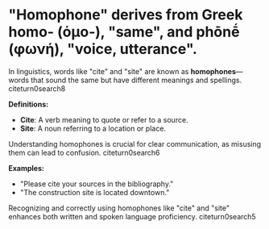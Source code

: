 # "Homophone" derives from Greek homo- (ὁμο‑), "same", and phōnḗ (φωνή), "voice, utterance".

In linguistics, words like "cite" and "site" are known as **homophones**—words that sound the same but have different meanings and spellings. citeturn0search8

**Definitions:**

- **Cite**: A verb meaning to quote or refer to a source.
- **Site**: A noun referring to a location or place.

Understanding homophones is crucial for clear communication, as misusing them can lead to confusion. citeturn0search6

**Examples:**

- "Please cite your sources in the bibliography."
- "The construction site is located downtown."

Recognizing and correctly using homophones like "cite" and "site" enhances both written and spoken language proficiency. citeturn0search5 
